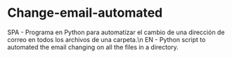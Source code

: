 # Change-email-automated
SPA - Programa en Python para automatizar el cambio de una dirección de correo en todos los archivos de una carpeta.\n
EN - Python script to automated the email changing on all the files in a directory.
